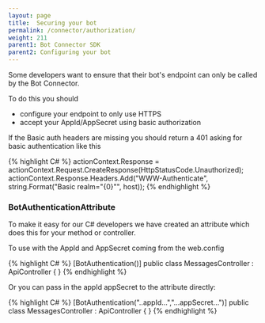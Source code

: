 ```yaml
---
layout: page
title:  Securing your bot
permalink: /connector/authorization/
weight: 211
parent1: Bot Connector SDK
parent2: Configuring your bot
---
```


Some developers want to ensure that their bot's endpoint can only be called by the Bot Connector.

To do this you should
* configure your endpoint to only use HTTPS
* accept your AppId/AppSecret using basic authorization

If the Basic auth headers are missing you should return a 401 asking for basic authentication like this

{% highlight C# %}
    actionContext.Response = actionContext.Request.CreateResponse(HttpStatusCode.Unauthorized);
    actionContext.Response.Headers.Add("WWW-Authenticate", string.Format("Basic realm=\"{0}\"", host));
{% endhighlight %}

### BotAuthenticationAttribute
To make it easy for our C# developers we have created an attribute which does this for your method or controller.

To use with the AppId and AppSecret coming from the web.config

{% highlight C# %}
    [BotAuthentication()]
    public class MessagesController : ApiController
    {
    }
{% endhighlight %}

Or you can pass in the appId appSecret to the attribute directly:

{% highlight C# %}
    [BotAuthentication("..appId...","...appSecret...")]
    public class MessagesController : ApiController
    {
    }
{% endhighlight %}




